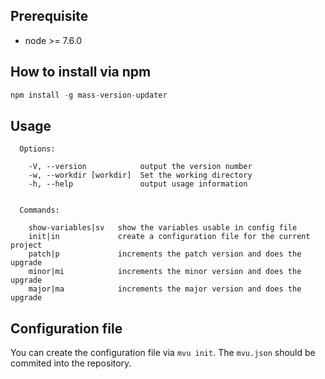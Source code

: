 ## Prerequisite

* node >= 7.6.0

## How to install via npm

```js
npm install -g mass-version-updater
```

## Usage

```
  Options:

    -V, --version            output the version number
    -w, --workdir [workdir]  Set the working directory
    -h, --help               output usage information


  Commands:

    show-variables|sv   show the variables usable in config file
    init|in             create a configuration file for the current project
    patch|p             increments the patch version and does the upgrade
    minor|mi            increments the minor version and does the upgrade
    major|ma            increments the major version and does the upgrade
```

## Configuration file 

You can create the configuration file via `mvu init`. The `mvu.json` should be commited into the repository.

